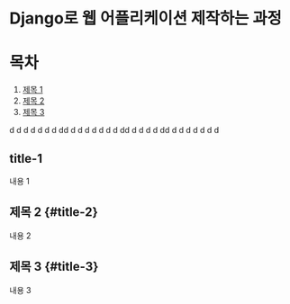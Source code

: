 # Django로 웹 어플리케이션 제작하는 과정

# 목차

1. [제목 1](#title-1)
2. [제목 2](#title-2)
3. [제목 3](#title-3)


d
d
d
d
d
d
d
dd
d
d
d
d
d
d
d
dd
d
d
d
d
dd
d
d
d
d
d
d
d


## title-1

내용 1

## 제목 2 {#title-2}

내용 2

## 제목 3 {#title-3}

내용 3
